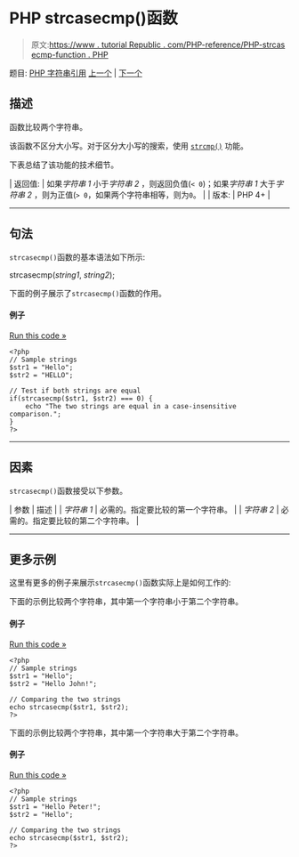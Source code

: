 # PHP strcasecmp()函数

> 原文:[https://www . tutorial Republic . com/PHP-reference/PHP-strcas ecmp-function . PHP](https://www.tutorialrepublic.com/php-reference/php-strcasecmp-function.php)

题目: [PHP 字符串引用](php-string-functions.php) [上一个](php-str-word-count-function.php) | [下一个](php-strchr-function.php)

## 描述

函数比较两个字符串。

该函数不区分大小写。对于区分大小写的搜索，使用 [`strcmp()`](php-strcmp-function.php) 功能。

下表总结了该功能的技术细节。

| 返回值: | 如果*字符串 1* 小于*字符串 2* ，则返回负值(`< 0`)；如果*字符串 1* 大于*字符串 2* ，则为正值(`> 0`，如果两个字符串相等，则为`0`。 |
| 版本: | PHP 4+ |

* * *

## 句法

`strcasecmp()`函数的基本语法如下所示:

strcasecmp(*string1*, *string2*);

下面的例子展示了`strcasecmp()`函数的作用。

#### 例子

[Run this code »](../codelab.php?topic=php&file=compare-two-strings-case-insensitively "Run this code to view the output")

```
<?php
// Sample strings
$str1 = "Hello";
$str2 = "HELLO";

// Test if both strings are equal
if(strcasecmp($str1, $str2) === 0) {
    echo "The two strings are equal in a case-insensitive comparison.";
}
?>
```

* * *

## 因素

`strcasecmp()`函数接受以下参数。

| 参数 | 描述 |
| *字符串 1* | 必需的。指定要比较的第一个字符串。 |
| *字符串 2* | 必需的。指定要比较的第二个字符串。 |

* * *

## 更多示例

这里有更多的例子来展示`strcasecmp()`函数实际上是如何工作的:

下面的示例比较两个字符串，其中第一个字符串小于第二个字符串。

#### 例子

[Run this code »](../codelab.php?topic=php&file=when-first-string-is-less-than-the-second-in-strcasecmp "Run this code to view the output")

```
<?php
// Sample strings
$str1 = "Hello";
$str2 = "Hello John!";

// Comparing the two strings
echo strcasecmp($str1, $str2);
?>
```

下面的示例比较两个字符串，其中第一个字符串大于第二个字符串。

#### 例子

[Run this code »](../codelab.php?topic=php&file=when-first-string-is-greater-than-the-second-in-strcasecmp "Run this code to view the output")

```
<?php
// Sample strings
$str1 = "Hello Peter!";
$str2 = "Hello";

// Comparing the two strings
echo strcasecmp($str1, $str2);
?>
```